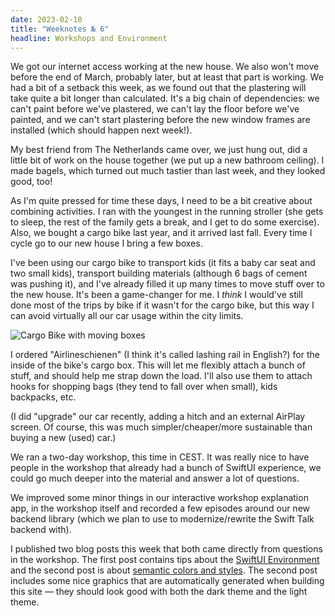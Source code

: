 ```yaml
---
date: 2023-02-10
title: "Weeknotes № 6"
headline: Workshops and Environment
---
```


We got our internet access working at the new house. We also won't move before the end of March, probably later, but at least that part is working. We had a bit of a setback this week, as we found out that the plastering will take quite a bit longer than calculated. It's a big chain of dependencies: we can't paint before we've plastered, we can't lay the floor before we've painted, and we can't start plastering before the new window frames are installed (which should happen next week!).

My best friend from The Netherlands came over, we just hung out, did a little bit of work on the house together (we put up a new bathroom ceiling). I made bagels, which turned out much tastier than last week, and they looked good, too!

As I'm quite pressed for time these days, I need to be a bit creative about combining activities. I ran with the youngest in the running stroller (she gets to sleep, the rest of the family gets a break, and I get to do some exercise). Also, we bought a cargo bike last year, and it arrived last fall. Every time I cycle go to our new house I bring a few boxes.

I've been using our cargo bike to transport kids (it fits a baby car seat and two small kids), transport building materials (although 6 bags of cement was pushing it), and I've already filled it up many times to move stuff over to the new house. It's been a game-changer for me. I *think* I would've still done most of the trips by bike if it wasn't for the cargo bike, but this way I can avoid virtually all our car usage within the city limits.

![Cargo Bike with moving boxes](/images/cargo-bike.jpg)

I ordered "Airlineschienen" (I think it's called lashing rail in English?) for the inside of the bike's cargo box. This will let me flexibly attach a bunch of stuff, and should help me strap down the load. I'll also use them to attach hooks for shopping bags (they tend to fall over when small), kids backpacks, etc. 

(I did "upgrade" our car recently, adding a hitch and an external AirPlay screen. Of course, this was much simpler/cheaper/more sustainable than buying a new (used) car.)

We ran a two-day workshop, this time in CEST. It was really nice to have people in the workshop that already had a bunch of SwiftUI experience, we could go much deeper into the material and answer a lot of questions.

We improved some minor things in our interactive workshop explanation app, in the workshop itself and recorded a few episodes around our new backend library (which we plan to use to modernize/rewrite the Swift Talk backend with).

I published two blog posts this week that both came directly from questions in the workshop. The first post contains tips about the [SwiftUI Environment](/post/swiftui-environment-tips/) and the second post is about [semantic colors and styles](/post/semantic-colors/). The second post includes some nice graphics that are automatically generated when building this site — they should look good with both the dark theme and the light theme.
